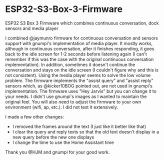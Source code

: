# ESP32-S3-Box-3-Firmware
ESP32 S3 Box 3 Firmware which combines continuous conversation, dock sensors and media player

I combined @jaymunro firmware for continuous conversation and sensors support with gnumpi's implementation of media player. It mostly works, although in continuous conversation, after it finishes responding, it goes back to the idle screen for 1-2 seconds before listening again (I can't remember if this was the case with the original continuous conversation implementation). In addition, sometimes it doesn't continue the conversation and stays on the idle screen (I couldn't figure why and this is not consistent). Using the media player seems to solve the low volume problem. The firmware implements the "assist query" and "assist reply" sensors which, as @kicker10BOG pointed out, are not used in gnumpi's implementation. The firmware uses "Hey Jarvis" but you can change it to your needs. I didn't use gnumpi's images as I wanted to maintain the original feel. You will also need to adjust the firmware to your own environment (wifi, ap, etc.). I did not test it extensively.

I made a few other changes:
 - I removed the frames around the text (I just like it better like that)
 - I clear the query and reply texts so that the old text doesn't display in a new query before the new one displays
- I change the time to use the Home Assistant time 

Thank you @HJM and gnumpi for your good work. 
